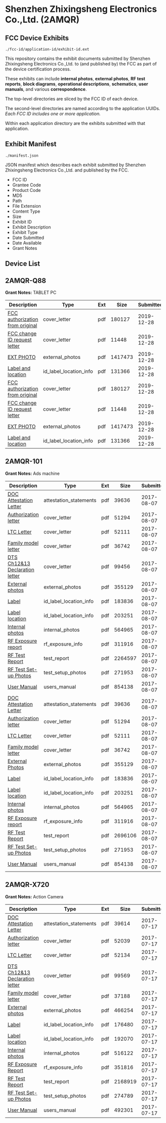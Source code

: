 # Shenzhen Zhixingsheng Electronics Co.,Ltd. (2AMQR)
## FCC Device Exhibits

```
./fcc-id/application-id/exhibit-id.ext
```

This repository contains the exhibit documents submitted by Shenzhen Zhixingsheng Electronics Co.,Ltd. to (and published by) the FCC as part of the device certification process.

These exhibits can include **internal photos**, **external photos**, **RF test reports**, **block diagrams**, **operational descriptions**, **schematics**, **user manuals**, and various **correspondence**.

The top-level directories are sliced by the FCC ID of each device.

The second-level directories are named according to the application UUIDs. *Each FCC ID includes one or more application.*

Within each application directory are the exhibits submitted with that application. 

## Exhibit Manifest

```
./manifest.json
```

JSON manifest which describes each exhibit submitted by Shenzhen Zhixingsheng Electronics Co.,Ltd. and published by the FCC.

- FCC ID
- Grantee Code
- Product Code
- MD5
- Path
- File Extension
- Content Type
- Size
- Exhibit ID
- Exhibit Description
- Exhibit Type
- Date Submitted
- Date Available
- Grant Notes

## Device List
## 2AMQR-Q88
**Grant Notes:** TABLET PC

| Description | Type | Ext | Size | Submitted | Available |
| ----------- | ---- | --- | ---- | --------- | --------- |
| [FCC authorization from original](2AMQR-Q88/6dd98c311a005524b12301a9bfdcb020/4569140.pdf) | cover_letter | pdf | 180127 | 2019-12-28 | 2019-12-28 |
| [FCC change ID request letter](2AMQR-Q88/6dd98c311a005524b12301a9bfdcb020/4569141.pdf) | cover_letter | pdf | 11448 | 2019-12-28 | 2019-12-28 |
| [EXT PHOTO](2AMQR-Q88/6dd98c311a005524b12301a9bfdcb020/4569142.pdf) | external_photos | pdf | 1417473 | 2019-12-28 | 2019-12-28 |
| [Label and location](2AMQR-Q88/6dd98c311a005524b12301a9bfdcb020/4569147.pdf) | id_label_location_info | pdf | 131366 | 2019-12-28 | 2019-12-28 |
| [FCC authorization from original](2AMQR-Q88/817fcf512f784d188cc3978380669810/4569140.pdf) | cover_letter | pdf | 180127 | 2019-12-28 | 2019-12-28 |
| [FCC change ID request letter](2AMQR-Q88/817fcf512f784d188cc3978380669810/4569141.pdf) | cover_letter | pdf | 11448 | 2019-12-28 | 2019-12-28 |
| [EXT PHOTO](2AMQR-Q88/817fcf512f784d188cc3978380669810/4569142.pdf) | external_photos | pdf | 1417473 | 2019-12-28 | 2019-12-28 |
| [Label and location](2AMQR-Q88/817fcf512f784d188cc3978380669810/4569147.pdf) | id_label_location_info | pdf | 131366 | 2019-12-28 | 2019-12-28 |
## 2AMQR-101
**Grant Notes:** Ads machine

| Description | Type | Ext | Size | Submitted | Available |
| ----------- | ---- | --- | ---- | --------- | --------- |
| [DOC Attestation Letter](2AMQR-101/e154ca2ca56b1034fefba566485cd57d/3498372.pdf) | attestation_statements | pdf | 39636 | 2017-08-07 | 2017-08-07 |
| [Authorization letter](2AMQR-101/e154ca2ca56b1034fefba566485cd57d/3498374.pdf) | cover_letter | pdf | 51294 | 2017-08-07 | 2017-08-07 |
| [LTC Letter](2AMQR-101/e154ca2ca56b1034fefba566485cd57d/3498375.pdf) | cover_letter | pdf | 52111 | 2017-08-07 | 2017-08-07 |
| [Family model letter](2AMQR-101/e154ca2ca56b1034fefba566485cd57d/3498376.pdf) | cover_letter | pdf | 36742 | 2017-08-07 | 2017-08-07 |
| [DTS Ch12&13 Declaration letter](2AMQR-101/e154ca2ca56b1034fefba566485cd57d/3498390.pdf) | cover_letter | pdf | 99456 | 2017-08-07 | 2017-08-07 |
| [External photos](2AMQR-101/e154ca2ca56b1034fefba566485cd57d/3498377.pdf) | external_photos | pdf | 355129 | 2017-08-07 | 2017-08-07 |
| [Label](2AMQR-101/e154ca2ca56b1034fefba566485cd57d/3498378.pdf) | id_label_location_info | pdf | 183836 | 2017-08-07 | 2017-08-07 |
| [Label location](2AMQR-101/e154ca2ca56b1034fefba566485cd57d/3498379.pdf) | id_label_location_info | pdf | 203251 | 2017-08-07 | 2017-08-07 |
| [Internal photos](2AMQR-101/e154ca2ca56b1034fefba566485cd57d/3498380.pdf) | internal_photos | pdf | 564965 | 2017-08-07 | 2017-08-07 |
| [RF Exposure report](2AMQR-101/e154ca2ca56b1034fefba566485cd57d/3498382.pdf) | rf_exposure_info | pdf | 311916 | 2017-08-07 | 2017-08-07 |
| [RF Test Report](2AMQR-101/e154ca2ca56b1034fefba566485cd57d/3498400.pdf) | test_report | pdf | 2264597 | 2017-08-07 | 2017-08-07 |
| [RF Test Set-up Photos](2AMQR-101/e154ca2ca56b1034fefba566485cd57d/3498399.pdf) | test_setup_photos | pdf | 271953 | 2017-08-07 | 2017-08-07 |
| [User Manual](2AMQR-101/e154ca2ca56b1034fefba566485cd57d/3498384.pdf) | users_manual | pdf | 854138 | 2017-08-07 | 2017-08-07 |
| [DOC Attestation Letter](2AMQR-101/8c67b4b627301e54044331ca8c465e4f/3498372.pdf) | attestation_statements | pdf | 39636 | 2017-08-07 | 2017-08-07 |
| [Authorization letter](2AMQR-101/8c67b4b627301e54044331ca8c465e4f/3498374.pdf) | cover_letter | pdf | 51294 | 2017-08-07 | 2017-08-07 |
| [LTC Letter](2AMQR-101/8c67b4b627301e54044331ca8c465e4f/3498375.pdf) | cover_letter | pdf | 52111 | 2017-08-07 | 2017-08-07 |
| [Family model letter](2AMQR-101/8c67b4b627301e54044331ca8c465e4f/3498376.pdf) | cover_letter | pdf | 36742 | 2017-08-07 | 2017-08-07 |
| [External Photos](2AMQR-101/8c67b4b627301e54044331ca8c465e4f/3498377.pdf) | external_photos | pdf | 355129 | 2017-08-07 | 2017-08-07 |
| [Label](2AMQR-101/8c67b4b627301e54044331ca8c465e4f/3498378.pdf) | id_label_location_info | pdf | 183836 | 2017-08-07 | 2017-08-07 |
| [Label location](2AMQR-101/8c67b4b627301e54044331ca8c465e4f/3498379.pdf) | id_label_location_info | pdf | 203251 | 2017-08-07 | 2017-08-07 |
| [Internal photos](2AMQR-101/8c67b4b627301e54044331ca8c465e4f/3498380.pdf) | internal_photos | pdf | 564965 | 2017-08-07 | 2017-08-07 |
| [RF Exposure report](2AMQR-101/8c67b4b627301e54044331ca8c465e4f/3498382.pdf) | rf_exposure_info | pdf | 311916 | 2017-08-07 | 2017-08-07 |
| [RF Test Report](2AMQR-101/8c67b4b627301e54044331ca8c465e4f/3498398.pdf) | test_report | pdf | 2696106 | 2017-08-07 | 2017-08-07 |
| [RF Test Set-up Photos](2AMQR-101/8c67b4b627301e54044331ca8c465e4f/3498399.pdf) | test_setup_photos | pdf | 271953 | 2017-08-07 | 2017-08-07 |
| [User Manual](2AMQR-101/8c67b4b627301e54044331ca8c465e4f/3498384.pdf) | users_manual | pdf | 854138 | 2017-08-07 | 2017-08-07 |
## 2AMQR-X720
**Grant Notes:** Action Camera

| Description | Type | Ext | Size | Submitted | Available |
| ----------- | ---- | --- | ---- | --------- | --------- |
| [DOC Attestation Letter](2AMQR-X720/5f14c936228c5d404b4bf99fe8a41d6c/3467155.pdf) | attestation_statements | pdf | 39614 | 2017-07-17 | 2017-07-17 |
| [Authorization letter](2AMQR-X720/5f14c936228c5d404b4bf99fe8a41d6c/3467157.pdf) | cover_letter | pdf | 52039 | 2017-07-17 | 2017-07-17 |
| [LTC Letter](2AMQR-X720/5f14c936228c5d404b4bf99fe8a41d6c/3467158.pdf) | cover_letter | pdf | 52134 | 2017-07-17 | 2017-07-17 |
| [DTS Ch12&13 Declaration letter](2AMQR-X720/5f14c936228c5d404b4bf99fe8a41d6c/3467159.pdf) | cover_letter | pdf | 99569 | 2017-07-17 | 2017-07-17 |
| [Family model letter](2AMQR-X720/5f14c936228c5d404b4bf99fe8a41d6c/3467160.pdf) | cover_letter | pdf | 37188 | 2017-07-17 | 2017-07-17 |
| [External photos](2AMQR-X720/5f14c936228c5d404b4bf99fe8a41d6c/3467161.pdf) | external_photos | pdf | 466254 | 2017-07-17 | 2017-07-17 |
| [Label](2AMQR-X720/5f14c936228c5d404b4bf99fe8a41d6c/3467162.pdf) | id_label_location_info | pdf | 176480 | 2017-07-17 | 2017-07-17 |
| [Label location](2AMQR-X720/5f14c936228c5d404b4bf99fe8a41d6c/3467163.pdf) | id_label_location_info | pdf | 192070 | 2017-07-17 | 2017-07-17 |
| [Internal photos](2AMQR-X720/5f14c936228c5d404b4bf99fe8a41d6c/3467164.pdf) | internal_photos | pdf | 516122 | 2017-07-17 | 2017-07-17 |
| [RF Exposure Report](2AMQR-X720/5f14c936228c5d404b4bf99fe8a41d6c/3467174.pdf) | rf_exposure_info | pdf | 351816 | 2017-07-17 | 2017-07-17 |
| [RF Test Report](2AMQR-X720/5f14c936228c5d404b4bf99fe8a41d6c/3467175.pdf) | test_report | pdf | 2168919 | 2017-07-17 | 2017-07-17 |
| [RF Test Set-up Photos](2AMQR-X720/5f14c936228c5d404b4bf99fe8a41d6c/3467177.pdf) | test_setup_photos | pdf | 274789 | 2017-07-17 | 2017-07-17 |
| [User Manual](2AMQR-X720/5f14c936228c5d404b4bf99fe8a41d6c/3467167.pdf) | users_manual | pdf | 492301 | 2017-07-17 | 2017-07-17 |
